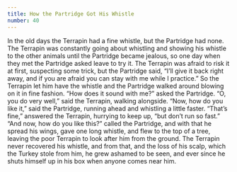 ```yaml
---
title: How the Partridge Got His Whistle
number: 40
---
```

In the old days the Terrapin had a fine whistle, but the Partridge had none. The Terrapin was constantly going about whistling and showing his whistle to the other animals until the Partridge became jealous, so one day when they met the Partridge asked leave to try it. The Terrapin was afraid to risk it at first, suspecting some trick, but the Partridge said, “I’ll give it back right away, and if you are afraid you can stay with me while I practice.” So the Terrapin let him have the whistle and the Partridge walked around blowing on it in fine fashion. “How does it sound with me?” asked the Partridge. “O, you do very well,” said the Terrapin, walking alongside. “Now, how do you like it,” said the Partridge, running ahead and whistling a little faster. “That’s fine,” answered the Terrapin, hurrying to keep up, “but don’t run so fast.” “And now, how do you like this?” called the Partridge, and with that he spread his wings, gave one long whistle, and flew to the top of a tree, leaving the poor Terrapin to look after him from the ground. The Terrapin never recovered his whistle, and from that, and the loss of his scalp, which the Turkey stole from him, he grew ashamed to be seen, and ever since he shuts himself up in his box when anyone comes near him.
